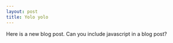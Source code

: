 ```yaml
---
layout: post
title: Yolo yolo
---
```


Here is a new blog post.
Can you include javascript in a blog post?
